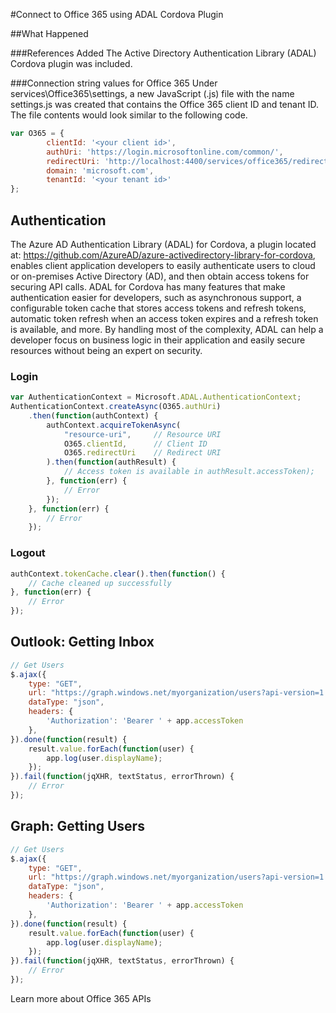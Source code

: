 <properties
   pageTitle="Connect to Office 365 using ADAL Cordova Plugin | Cordova"
   description="Connect to Office 365 using ADAL Cordova Plugin"
   services="na"
   documentationCenter=""
   authors="sureshja"
   tags=""/>
<tags ms.technology="cordova" s.product="Visual Studio 2015"
   ms.service="na"
   ms.devlang="javascript"
   ms.topic="article"
   ms.tgt_pltfrm="mobile-multiple"
   ms.workload="na"
   ms.date="01/26/2016"
   ms.author="sureshja"/>
   
#Connect to Office 365 using ADAL Cordova Plugin

##What Happened

###References Added
The Active Directory Authentication Library (ADAL) Cordova plugin was included.

###Connection string values for Office 365
Under services\Office365\settings, a new JavaScript (.js) file with the name 
settings.js was created that contains the Office 365 client ID and tenant ID. 
The file contents would look similar to the following code.

```javascript
var O365 = {
        clientId: '<your client id>',
        authUri: 'https://login.microsoftonline.com/common/',
        redirectUri: 'http://localhost:4400/services/office365/redirectTarget.html',
        domain: 'microsoft.com',
        tenantId: '<your tenant id>'
};
```

## Authentication
The Azure AD Authentication Library (ADAL) for Cordova, a plugin located at:
https://github.com/AzureAD/azure-activedirectory-library-for-cordova, enables client 
application developers to easily authenticate users to cloud or on-premises Active 
Directory (AD), and then obtain access tokens for securing API calls. ADAL for Cordova 
has many features that make authentication easier for developers, such as asynchronous 
support, a configurable token cache that stores access tokens and refresh tokens, automatic 
token refresh when an access token expires and a refresh token is available, and more. 
By handling most of the complexity, ADAL can help a developer focus on business logic 
in their application and easily secure resources without being an expert on security.

### Login

```javascript
var AuthenticationContext = Microsoft.ADAL.AuthenticationContext;
AuthenticationContext.createAsync(O365.authUri)
    .then(function(authContext) {
        authContext.acquireTokenAsync(
            "resource-uri",     // Resource URI
            O365.clientId,      // Client ID
            O365.redirectUri    // Redirect URI
        ).then(function(authResult) {
            // Access token is available in authResult.accessToken);
        }, function(err) {
            // Error
        });
    }, function(err) {
        // Error
    });
```

### Logout

```javascript
authContext.tokenCache.clear().then(function() {
    // Cache cleaned up successfully
}, function(err) {
    // Error
});
```
## Outlook: Getting Inbox

```javascript
// Get Users
$.ajax({
    type: "GET",
    url: "https://graph.windows.net/myorganization/users?api-version=1.5",
    dataType: "json",
    headers: {
        'Authorization': 'Bearer ' + app.accessToken
    },
}).done(function(result) {
    result.value.forEach(function(user) {
        app.log(user.displayName);
    });
}).fail(function(jqXHR, textStatus, errorThrown) {
    // Error
});
```

## Graph: Getting Users
```javascript
// Get Users
$.ajax({
    type: "GET",
    url: "https://graph.windows.net/myorganization/users?api-version=1.5",
    dataType: "json",
    headers: {
        'Authorization': 'Bearer ' + app.accessToken
    },
}).done(function(result) {
    result.value.forEach(function(user) {
        app.log(user.displayName);
    });
}).fail(function(jqXHR, textStatus, errorThrown) {
    // Error
});
```

Learn more about Office 365 APIs
